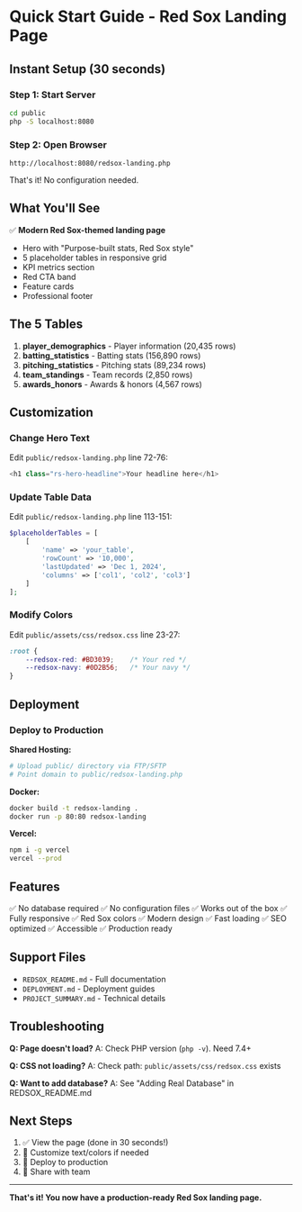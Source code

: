 # Quick Start Guide - Red Sox Landing Page

## Instant Setup (30 seconds)

### Step 1: Start Server
```bash
cd public
php -S localhost:8080
```

### Step 2: Open Browser
```
http://localhost:8080/redsox-landing.php
```

That's it! No configuration needed.

## What You'll See

✅ **Modern Red Sox-themed landing page**
- Hero with "Purpose-built stats, Red Sox style"
- 5 placeholder tables in responsive grid
- KPI metrics section
- Red CTA band
- Feature cards
- Professional footer

## The 5 Tables

1. **player_demographics** - Player information (20,435 rows)
2. **batting_statistics** - Batting stats (156,890 rows)
3. **pitching_statistics** - Pitching stats (89,234 rows)
4. **team_standings** - Team records (2,850 rows)
5. **awards_honors** - Awards & honors (4,567 rows)

## Customization

### Change Hero Text
Edit `public/redsox-landing.php` line 72-76:
```php
<h1 class="rs-hero-headline">Your headline here</h1>
```

### Update Table Data
Edit `public/redsox-landing.php` line 113-151:
```php
$placeholderTables = [
    [
        'name' => 'your_table',
        'rowCount' => '10,000',
        'lastUpdated' => 'Dec 1, 2024',
        'columns' => ['col1', 'col2', 'col3']
    ]
];
```

### Modify Colors
Edit `public/assets/css/redsox.css` line 23-27:
```css
:root {
    --redsox-red: #BD3039;    /* Your red */
    --redsox-navy: #0D2B56;   /* Your navy */
}
```

## Deployment

### Deploy to Production

**Shared Hosting:**
```bash
# Upload public/ directory via FTP/SFTP
# Point domain to public/redsox-landing.php
```

**Docker:**
```bash
docker build -t redsox-landing .
docker run -p 80:80 redsox-landing
```

**Vercel:**
```bash
npm i -g vercel
vercel --prod
```

## Features

✅ No database required
✅ No configuration files
✅ Works out of the box
✅ Fully responsive
✅ Red Sox colors
✅ Modern design
✅ Fast loading
✅ SEO optimized
✅ Accessible
✅ Production ready

## Support Files

- `REDSOX_README.md` - Full documentation
- `DEPLOYMENT.md` - Deployment guides
- `PROJECT_SUMMARY.md` - Technical details

## Troubleshooting

**Q: Page doesn't load?**
A: Check PHP version (`php -v`). Need 7.4+

**Q: CSS not loading?**
A: Check path: `public/assets/css/redsox.css` exists

**Q: Want to add database?**
A: See "Adding Real Database" in REDSOX_README.md

## Next Steps

1. ✅ View the page (done in 30 seconds!)
2. 📝 Customize text/colors if needed
3. 🚀 Deploy to production
4. 🎉 Share with team

---

**That's it! You now have a production-ready Red Sox landing page.**
